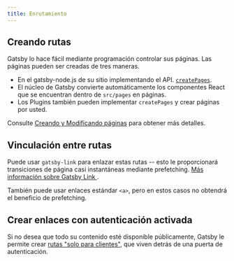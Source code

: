 ```yaml
---
title: Enrutamiento
---
```


## Creando rutas

Gatsby lo hace fácil mediante programación controlar sus páginas. Las páginas pueden ser creadas de tres maneras.

- En el gatsby-node.js de su sitio implementando el API.
  [`createPages`](/docs/node-apis/#createPages).
- El núcleo de Gatsby convierte automáticamente los componentes React que se encuentran dentro de `src/pages` en páginas.
- Los Plugins también pueden implementar  `createPages` y crear páginas por usted.

Consulte [Creando y Modificando páginas](/docs/creating-and-modifying-pages) para obtener más detalles.

## Vinculación entre rutas

Puede usar `gatsby-link` para enlazar estas rutas -- esto le proporcionará transiciones de página casi instantáneas mediante prefetching. [Más información sobre Gatsby Link
](/docs/gatsby-link/).

También puede usar enlaces estándar `<a>`, pero en estos casos no  obtendrá el beneficio de prefetching.

## Crear enlaces con autenticación activada

Si no desea que todo su contenido esté disponible públicamente, Gatsby le permite crear [rutas "solo para clientes"](/docs/client-only-routes-and-user-authentication), que viven detrás de una puerta de autenticación.

<GuideList slug={props.slug} />
